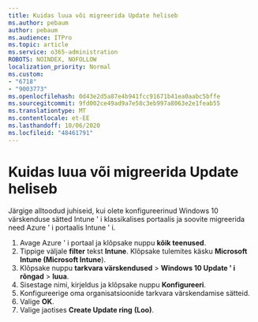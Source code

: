 ```yaml
---
title: Kuidas luua või migreerida Update heliseb
ms.author: pebaum
author: pebaum
ms.audience: ITPro
ms.topic: article
ms.service: o365-administration
ROBOTS: NOINDEX, NOFOLLOW
localization_priority: Normal
ms.custom:
- "6718"
- "9003773"
ms.openlocfilehash: 0d43e2d5a87e4b941fcc91671b41ea0aabc5bffe
ms.sourcegitcommit: 9fd002ce49ad9a7e58c3eb997a8063e2e1feab55
ms.translationtype: MT
ms.contentlocale: et-EE
ms.lasthandoff: 10/06/2020
ms.locfileid: "48461791"
---
```

# <a name="how-to-create-or-migrate-update-rings"></a>Kuidas luua või migreerida Update heliseb

Järgige alltoodud juhiseid, kui olete konfigureerinud Windows 10 värskenduse sätted Intune ' i klassikalises portaalis ja soovite migreerida need Azure ' i portaalis Intune ' i.

1. Avage Azure ' i portaal ja klõpsake nuppu **kõik teenused**.
2. Tippige väljale **filter** tekst **Intune**. Klõpsake tulemites käsku **Microsoft Intune (Microsoft Intune**).
3. Klõpsake nuppu **tarkvara värskendused**  >  **Windows 10 Update ' i rõngad**  >  **luua**.
4. Sisestage nimi, kirjeldus ja klõpsake nuppu **Konfigureeri**.
5. Konfigureerige oma organisatsioonide tarkvara värskendamise sätteid.
6. Valige **OK**.
7. Valige jaotises **Create Update ring** **(Loo)**.
